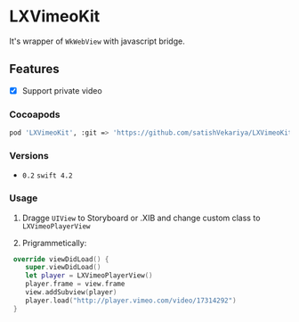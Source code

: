 # LXVimeoKit
It's wrapper of `WkWebView` with javascript bridge.

## Features
- [x] Support private video

### Cocoapods

```bash
pod 'LXVimeoKit', :git => 'https://github.com/satishVekariya/LXVimeoKit.git'
```

### Versions

- `0.2` `swift 4.2`

### Usage

1. Dragge `UIView` to Storyboard or .XIB and change custom class to `LXVimeoPlayerView`

2. Prigrammetically:

```Swift
 override viewDidLoad() {
    super.viewDidLoad()
    let player = LXVimeoPlayerView()
    player.frame = view.frame
    view.addSubview(player)
    player.load("http://player.vimeo.com/video/17314292")
 }
```
